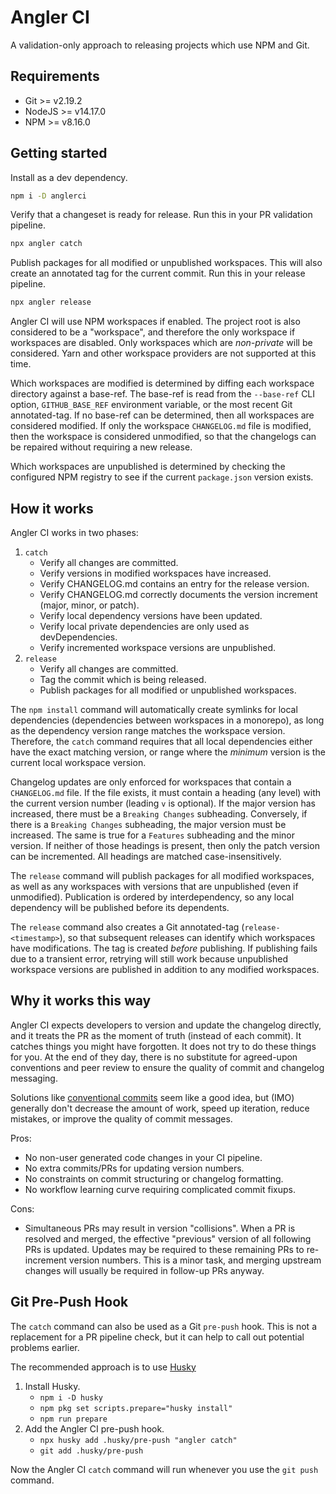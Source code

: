 # Angler CI

A validation-only approach to releasing projects which use NPM and Git.

## Requirements

- Git >= v2.19.2
- NodeJS >= v14.17.0
- NPM >= v8.16.0

## Getting started

Install as a dev dependency.

```sh
npm i -D anglerci
```

Verify that a changeset is ready for release. Run this in your PR validation pipeline.

```sh
npx angler catch
```

Publish packages for all modified or unpublished workspaces. This will also create an annotated tag for the current commit. Run this in your release pipeline.

```sh
npx angler release
```

Angler CI will use NPM workspaces if enabled. The project root is also considered to be a "workspace", and therefore the only workspace if workspaces are disabled. Only workspaces which are _non-private_ will be considered. Yarn and other workspace providers are not supported at this time.

Which workspaces are modified is determined by diffing each workspace directory against a base-ref. The base-ref is read from the `--base-ref` CLI option, `GITHUB_BASE_REF` environment variable, or the most recent Git annotated-tag. If no base-ref can be determined, then all workspaces are considered modified. If only the workspace `CHANGELOG.md` file is modified, then the workspace is considered unmodified, so that the changelogs can be repaired without requiring a new release.

Which workspaces are unpublished is determined by checking the configured NPM registry to see if the current `package.json` version exists.

## How it works

Angler CI works in two phases:

1. `catch`
   - Verify all changes are committed.
   - Verify versions in modified workspaces have increased.
   - Verify CHANGELOG.md contains an entry for the release version.
   - Verify CHANGELOG.md correctly documents the version increment (major, minor, or patch).
   - Verify local dependency versions have been updated.
   - Verify local private dependencies are only used as devDependencies.
   - Verify incremented workspace versions are unpublished.
2. `release`
   - Verify all changes are committed.
   - Tag the commit which is being released.
   - Publish packages for all modified or unpublished workspaces.

The `npm install` command will automatically create symlinks for local dependencies (dependencies between workspaces in a monorepo), as long as the dependency version range matches the workspace version. Therefore, the `catch` command requires that all local dependencies either have the exact matching version, or range where the _minimum_ version is the current local workspace version.

Changelog updates are only enforced for workspaces that contain a `CHANGELOG.md` file. If the file exists, it must contain a heading (any level) with the current version number (leading `v` is optional). If the major version has increased, there must be a `Breaking Changes` subheading. Conversely, if there is a `Breaking Changes` subheading, the major version must be increased. The same is true for a `Features` subheading and the minor version. If neither of those headings is present, then only the patch version can be incremented. All headings are matched case-insensitively.

The `release` command will publish packages for all modified workspaces, as well as any workspaces with versions that are unpublished (even if unmodified). Publication is ordered by interdependency, so any local dependency will be published before its dependents.

The `release` command also creates a Git annotated-tag (`release-<timestamp>`), so that subsequent releases can identify which workspaces have modifications. The tag is created _before_ publishing. If publishing fails due to a transient error, retrying will still work because unpublished workspace versions are published in addition to any modified workspaces.

## Why it works this way

Angler CI expects developers to version and update the changelog directly, and it treats the PR as the moment of truth (instead of each commit). It catches things you might have forgotten. It does not try to do these things for you. At the end of they day, there is no substitute for agreed-upon conventions and peer review to ensure the quality of commit and changelog messaging.

Solutions like [conventional commits](https://www.conventionalcommits.org) seem like a good idea, but (IMO) generally don't decrease the amount of work, speed up iteration, reduce mistakes, or improve the quality of commit messages.

Pros:

- No non-user generated code changes in your CI pipeline.
- No extra commits/PRs for updating version numbers.
- No constraints on commit structuring or changelog formatting.
- No workflow learning curve requiring complicated commit fixups.

Cons:

- Simultaneous PRs may result in version "collisions". When a PR is resolved and merged, the effective "previous" version of all following PRs is updated. Updates may be required to these remaining PRs to re-increment version numbers. This is a minor task, and merging upstream changes will usually be required in follow-up PRs anyway.

## Git Pre-Push Hook

The `catch` command can also be used as a Git `pre-push` hook. This is not a replacement for a PR pipeline check, but it can help to call out potential problems earlier.

The recommended approach is to use [Husky](https://www.npmjs.com/package/husky)

1. Install Husky.
   - `npm i -D husky`
   - `npm pkg set scripts.prepare="husky install"`
   - `npm run prepare`
2. Add the Angler CI pre-push hook.
   - `npx husky add .husky/pre-push "angler catch"`
   - `git add .husky/pre-push`

Now the Angler CI `catch` command will run whenever you use the `git push` command.
